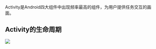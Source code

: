 Activity是Android四大组件中出现频率最高的组件，为用户提供任务交互的画面。



## Activity的生命周期
![](http://www.android-doc.com/images/activity_lifecycle.png)



